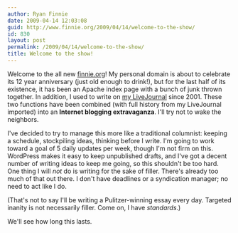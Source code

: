 ```yaml
---
author: Ryan Finnie
date: 2009-04-14 12:03:08
guid: http://www.finnie.org/2009/04/14/welcome-to-the-show/
id: 830
layout: post
permalink: /2009/04/14/welcome-to-the-show/
title: Welcome to the show!
---
```

Welcome to the all new [finnie.org](http://www.finnie.org/)! My personal domain is about to celebrate its 12 year anniversary (just old enough to drink!), but for the last half of its existence, it has been an Apache index page with a bunch of junk thrown together. In addition, I used to write on [my LiveJournal](http://fo0bar.livejournal.com/) since 2001. These two functions have been combined (with full history from my LiveJournal imported) into an **Internet blogging extravaganza**. I'll try not to wake the neighbors.

I've decided to try to manage this more like a traditional columnist: keeping a schedule, stockpiling ideas, thinking before I write. I'm going to work toward a goal of 5 daily updates per week, though I'm not firm on this. WordPress makes it easy to keep unpublished drafts, and I've got a decent number of writing ideas to keep me going, so this shouldn't be too hard. One thing I will _not_ do is writing for the sake of filler. There's already too much of that out there. I don't have deadlines or a syndication manager; no need to act like I do.

(That's not to say I'll be writing a Pulitzer-winning essay every day. Targeted inanity is not necessarily filler. Come on, I have _standards_.)

We'll see how long this lasts.
